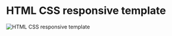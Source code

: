 # HTML CSS responsive template 

![HTML CSS responsive template](https://github.com/user-attachments/assets/93f1b1e1-90f1-4efa-aa44-73270610099d)
